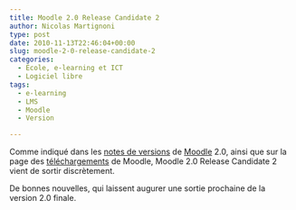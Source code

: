 ```yaml
---
title: Moodle 2.0 Release Candidate 2
author: Nicolas Martignoni
type: post
date: 2010-11-13T22:46:04+00:00
slug: moodle-2-0-release-candidate-2
categories:
  - École, e-learning et ICT
  - Logiciel libre
tags:
  - e-learning
  - LMS
  - Moodle
  - Version

---
```

Comme indiqué dans les [notes de versions][2] de [Moodle][3] 2.0, ainsi que sur la page des [téléchargements][4] de Moodle, Moodle 2.0 Release Candidate 2 vient de sortir discrètement.

De bonnes nouvelles, qui laissent augurer une sortie prochaine de la version 2.0 finale.

 [2]: https://docs.moodle.org/dev/Moodle_2.0_release_notes
 [3]: https://moodle.org/
 [4]: https://download.moodle.org/

<!--more-->
